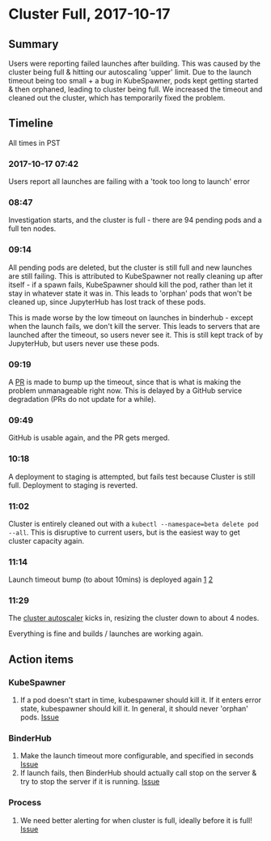 # Cluster Full, 2017-10-17

## Summary

Users were reporting failed launches after building. This was caused by the cluster being full & hitting our autoscaling 'upper' limit. Due to the launch timeout being too small + a bug in KubeSpawner, pods kept getting started & then orphaned, leading to cluster being full. We increased the timeout and cleaned out the cluster, which has temporarily fixed the problem.

## Timeline

All times in PST

### 2017-10-17 07:42

Users report all launches are failing with a 'took too long to launch' error

### 08:47

Investigation starts, and the cluster is full - there are 94 pending pods and a full ten nodes.

### 09:14

All pending pods are deleted, but the cluster is still full and new launches are still failing. This is attributed to KubeSpawner not really cleaning up after itself - if a spawn fails, KubeSpawner should kill the pod, rather than let it stay in whatever state it was in. This leads to 'orphan' pods that won't be cleaned up, since JupyterHub has lost track of these pods.

This is made worse by the low timeout on launches in binderhub - except when the launch fails, we don't kill the server. This leads to servers that are launched after the timeout, so users never see it. This is still kept track of by JupyterHub, but users never use these pods.

### 09:19

A [PR](https://github.com/jupyterhub/binderhub/pull/188) is made to bump up the timeout, since that is what is making the problem unmanageable right now. This is delayed by a GitHub service degradation (PRs do not update for a while).

### 09:49

GitHub is usable again, and the PR gets merged.

### 10:18

A deployment to staging is attempted, but fails test because Cluster is still full. Deployment to staging is reverted.

### 11:02

Cluster is entirely cleaned out with a `kubectl --namespace=beta delete pod --all`. This is disruptive to current users, but is the easiest way to get cluster capacity again.

### 11:14

Launch timeout bump (to about 10mins) is deployed again [1](https://github.com/jupyterhub/mybinder.org-deploy/pull/89) [2](https://github.com/jupyterhub/mybinder.org-deploy/pull/90)

### 11:29

The [cluster autoscaler](https://cloud.google.com/container-engine/docs/cluster-autoscaler) kicks in, resizing the cluster down to about 4 nodes.

Everything is fine and builds / launches are working again.

## Action items

### KubeSpawner

1. If a pod doesn't start in time, kubespawner should kill it. If it enters error state, kubespawner should kill it. In general, it should never 'orphan' pods. [Issue](https://github.com/jupyterhub/kubespawner/issues/95)

### BinderHub

1. Make the launch timeout more configurable, and specified in seconds [Issue](https://github.com/jupyterhub/binderhub/issues/244)
2. If launch fails, then BinderHub should actually call stop on the server & try to stop the server if it is running. [Issue](https://github.com/jupyterhub/binderhub/issues/245)

### Process

1. We need better alerting for when cluster is full, ideally before it is full! [Issue](https://github.com/jupyterhub/mybinder.org-deploy/issues/125)
